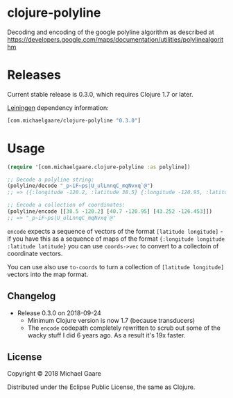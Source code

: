 # clojure-polyline

Decoding and encoding of the google polyline algorithm as described at
https://developers.google.com/maps/documentation/utilities/polylinealgorithm

# Releases

Current stable release is 0.3.0, which requires Clojure 1.7 or later.

[Leiningen](https://github.com/technomancy/leiningen) dependency information:
```clojure
[com.michaelgaare/clojure-polyline "0.3.0"]
```

# Usage

```clojure
(require '[com.michaelgaare.clojure-polyline :as polyline])

;; Decode a polyline string:
(polyline/decode "_p~iF~ps|U_ulLnnqC_mqNvxq`@")
;; => ({:longitude -120.2, :latitude 38.5} {:longitude -120.95, :latitude 40.7} {:longitude -126.453, :latitude 43.252})

;; Encode a collection of coordinates:
(polyline/encode [[38.5 -120.2] [40.7 -120.95] [43.252 -126.453]])
;; => "_p~iF~ps|U_ulLnnqC_mqNvxq`@"
```

`encode` expects a sequence of vectors of the format `[latitude
longitude]` - if you have this as a sequence of maps of the format
`{:longitude longitude :latitude latitude}` you can use `coords->vec` to
convert to a collectoin of coordinate vectors.

You can use also use `to-coords` to turn a collection of `[latitude
longitude]` vectors into the map format.

## Changelog

* Release 0.3.0 on 2018-09-24
  * Minimum Clojure version is now 1.7 (because transducers)
  * The `encode` codepath completely rewritten to scrub out some of
    the wacky stuff I did 6 years ago. As a result it's 19x faster.

## License

Copyright © 2018 Michael Gaare

Distributed under the Eclipse Public License, the same as Clojure.
